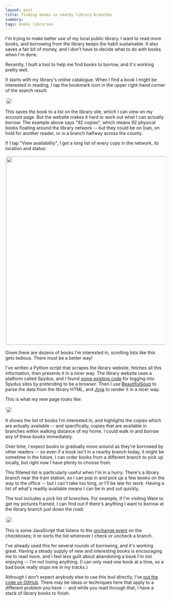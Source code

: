 ```yaml
---
layout: post
title: Finding books in nearby library branches
summary:
tags: books libraries
---
```


<style>
  img {
    border: 3px solid #f0f0f0;
    border-radius: 8px;
  }
</style>

I'm trying to make better use of my local public library.
I want to read more books, and borrowing from the library keeps the habit sustainable.
It also saves a fair bit of money, and I don't have to decide what to do with books when I'm done.

Recently, I built a tool to help me find books to borrow, and it's working pretty well.

It starts with my library's online catalogue.
When I find a book I might be interested in reading, I tap the bookmark icon in the upper right-hand corner of the search result:

<img src="/images/2022/library_online_catalogue_1x.png" srcset="/images/2022/library_online_catalogue_1x.png 1x, /images/2022/library_online_catalogue_2x.png 2x, /images/2022/library_online_catalogue_3x.png 3x">

This saves the book to a list on the library site, which I can view on my account page.
But the website makes it hard to work out what I can actually borrow.
The example above says "92 copies", which means 92 physical books floating around the library network -- but they could be on loan, on hold for another reader, or in a branch halfway across the county.

If I tap "View availability", I get a long list of every copy in the network, its location and status:

<img src="/images/2022/library_availability_1x.png" srcset="/images/2022/library_availability_1x.png 1x, /images/2022/library_availability_2x.png 2x" style="width: 593px;">

Given there are dozens of books I'm interested in, scrolling lists like this gets tedious.
There must be a better way!

I've written a Python script that scrapes the library website, fetches all this information, then presents it in a nicer way.
The library website uses a platform called Spydus, and I found [some existing code] for logging into Spydus sites by pretending to be a browser.
Then I use [BeautifulSoup] to parse the data from the library HTML, and [Jinja] to render it in a nicer way.

This is what my new page looks like:

<img src="/images/2022/library_lookup_1x.png" srcset="/images/2022/library_lookup_1x.png 1x, /images/2022/library_lookup_2x.png 2x, /images/2022/library_lookup_3x.png 3x">

It shows the list of books I'm interested in, and highlights the copies which are actually available -- and specifically, copies that are available in branches within walking distance of my home.
I could walk in and borrow any of these books immediately.

Over time, I expect books to gradually move around as they're borrowed by other readers -- so even if a book isn't in a nearby branch today, it might be sometime in the future.
I can order books from a different branch to pick up locally, but right now I have plenty to choose from.

This filtered list is particularly useful when I'm in a hurry.
There's a library branch near the train station, so I can pop in and pick up a few books on the way to the office -- but I can't take too long, or I'll be late for work.
Having a list of what's readily available means I can be in and out quickly.

The tool includes a pick list of branches.
For example, if I'm visiting Ware to get my pictures framed, I can find out if there's anything I want to borrow at the library branch just down the road:

<img src="/images/2022/library_branch_picker_1x.png" srcset="/images/2022/library_branch_picker_1x.png 1x, /images/2022/library_branch_picker_2x.png 2x, /images/2022/library_branch_picker_3x.png 3x">

This is some JavaScript that listens to the [onchange event] on the checkboxes; it re-sorts the list whenever I check or uncheck a branch.

I've already used this for several rounds of borrowing, and it's working great.
Having a steady supply of new and interesting books is encouraging me to read more, and I feel less guilt about abandoning a book I'm not enjoying -- I'm not losing anything.
(I can only read one book at a time, so a bad book really stops me in my tracks.)

Although I don't expect anybody else to use this tool directly, I've [put the code on GitHub][github].
There may be ideas or techniques here that apply to a different problem you have -- and while you read through that, I have a stack of library books to finish.

[some existing code]: https://github.com/mjagdis/spydus
[BeautifulSoup]: https://www.crummy.com/software/BeautifulSoup/
[Jinja]: https://jinja.palletsprojects.com/en/3.1.x/
[onchange event]: https://developer.mozilla.org/en-US/docs/Web/API/HTMLElement/change_event
[mechanize]: https://github.com/python-mechanize/mechanize
[github]: https://github.com/alexwlchan/library-lookup

